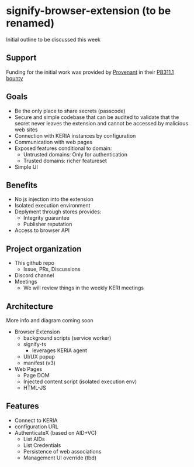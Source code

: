 # signify-browser-extension (to be renamed)
Initial outline to be discussed this week

## Support
Funding for the initial work was provided by [Provenant](https://provenant.net/) in their [PB311.1 bounty](https://docs.google.com/document/d/1mq82RDRGfoOMCs8sR8Cuj_hMC5i1_aP7e6DVqp8o13g/edit?usp=sharing)

## Goals
* Be the only place to share secrets (passcode)
* Secure and simple codebase that can be audited to validate that the secret never leaves the extension and cannot be accessed by malicious web sites
* Connection with KERIA instances by configuration
* Communication with web pages
* Exposed features conditional to domain:
  * Untrusted domains: Only for authentication
  * Trusted domains: richer featureset
* Simple UI 

## Benefits
* No js injection into the extension
* Isolated execution environment
* Deplyment through stores provides:
  * Integrity guarantee
  * Publisher reputation
* Access to browser API

## Project organization
* This github repo
  * Issue, PRs, Discussions
* Discord channel
* Meetings
  * We will review things in the weekly KERI meetings
 
## Architecture
More info and diagram coming soon
* Browser Extension
  * background scripts (service worker)
  * signify-ts
    * leverages KERIA agent
  * UI/UX popup
  * manifest (v3)
* Web Pages
  * Page DOM
  * Injected content script (isolated execution env)
  * HTML-JS
 
## Features
* Connect to KERIA
 * configuration URL
* AuthenticateX (based on AID+VC)
  * List AIDs
  * List Credentials
  * Persistence of web associations
  * Management UI override (tbd)
